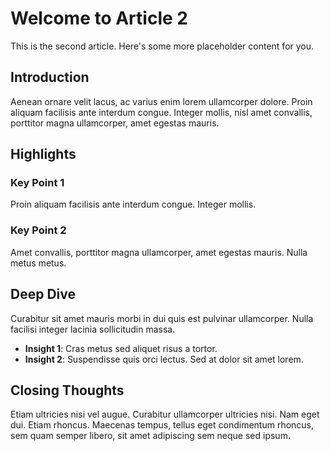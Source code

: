 # Welcome to Article 2

This is the second article. Here's some more placeholder content for you.

## Introduction

Aenean ornare velit lacus, ac varius enim lorem ullamcorper dolore. Proin aliquam facilisis ante interdum congue. Integer mollis, nisl amet convallis, porttitor magna ullamcorper, amet egestas mauris.

## Highlights

### Key Point 1

Proin aliquam facilisis ante interdum congue. Integer mollis.

### Key Point 2

Amet convallis, porttitor magna ullamcorper, amet egestas mauris. Nulla metus metus.

## Deep Dive

Curabitur sit amet mauris morbi in dui quis est pulvinar ullamcorper. Nulla facilisi integer lacinia sollicitudin massa.

- **Insight 1**: Cras metus sed aliquet risus a tortor.
- **Insight 2**: Suspendisse quis orci lectus. Sed at dolor sit amet lorem.

## Closing Thoughts

Etiam ultricies nisi vel augue. Curabitur ullamcorper ultricies nisi. Nam eget dui. Etiam rhoncus. Maecenas tempus, tellus eget condimentum rhoncus, sem quam semper libero, sit amet adipiscing sem neque sed ipsum.
